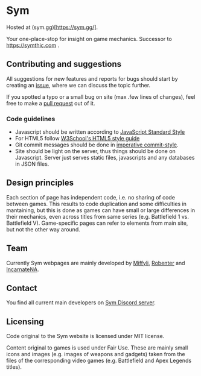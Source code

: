 # Sym
Hosted at (sym.gg)[https://sym.gg/].

Your one-place-stop for insight on game mechanics. Successor to https://symthic.com .


## Contributing and suggestions

All suggestions for new features and reports for bugs should start by creating an 
[issue](https://github.com/miffyli/sym/issues), where we can discuss the topic further. 

If you spotted a typo or a small bug on site (max .few lines of changes), feel free to make a
[pull request](https://github.com/miffyli/sym/pulls) out of it.

### Code guidelines

* Javascript should be written according to [JavaScript Standard Style](https://standardjs.com/)
* For HTML5 follow [W3School's HTML5 style guide](https://www.w3schools.com/html/html5_syntax.asp)
* Git commit messages should be done in [imperative commit-style](https://stackoverflow.com/a/3580764/2867076).
* Site should be light on the server, thus things should be done on Javascript. Server just serves
  static files, javascripts and any databases in JSON files.


## Design principles

Each section of page has independent code, i.e. no sharing of code between games. This results to code
duplication and some difficulties in mantaining, but this is done as games can have small or large
differences in their mechanics, even across titles from same series (e.g. Battlefield 1 vs. Battlefield V).
Game-specific pages can refer to elements from main site, but not the other way around. 


## Team

Currently Sym webpages are mainly developed by [Miffyli](https://github.com/miffyli),
[Robenter](https://github.com/robenter) and [IncarnateNA](https://github.com/IncarnateNA).


## Contact

You find all current main developers on [Sym Discord server](https://discord.gg/Z9vcu46).


## Licensing

Code original to the Sym website is licensed under MIT license. 

Content original to games is used under Fair Use. These are mainly small
icons and images (e.g. images of weapons and gadgets) taken from the files
of the corresponding video games (e.g. Battlefield and Apex Legends titles).
